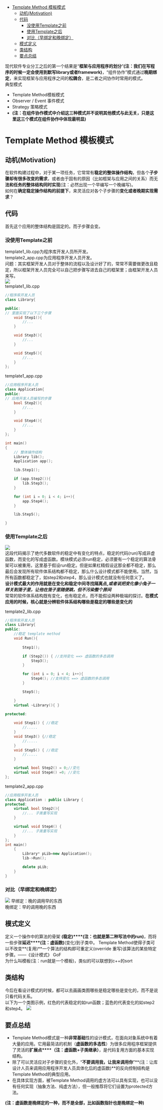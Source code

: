 - [Template Method 模板模式](#Template-Method-%E6%A8%A1%E6%9D%BF%E6%A8%A1%E5%BC%8F)
  - [动机(Motivation)](#%E5%8A%A8%E6%9C%BAMotivation)
  - [代码](#%E4%BB%A3%E7%A0%81)
    - [没使用Template之前](#%E6%B2%A1%E4%BD%BF%E7%94%A8Template%E4%B9%8B%E5%89%8D)
    - [使用Template之后](#%E4%BD%BF%E7%94%A8Template%E4%B9%8B%E5%90%8E)
    - [对比（早绑定和晚绑定）](#%E5%AF%B9%E6%AF%94%E6%97%A9%E7%BB%91%E5%AE%9A%E5%92%8C%E6%99%9A%E7%BB%91%E5%AE%9A)
  - [模式定义](#%E6%A8%A1%E5%BC%8F%E5%AE%9A%E4%B9%89)
  - [类结构](#%E7%B1%BB%E7%BB%93%E6%9E%84)
  - [要点总结](#%E8%A6%81%E7%82%B9%E6%80%BB%E7%BB%93)

现代软件专业分工之后的第一个结果是“**框架与应用程序的划分**”**(注：我们在写程序的时候一定会使用到默写library或者framework)**，“组件协作”模式通过**晚期绑定**，来实现框架与应用程序之间的**松耦合**，是二者之间协作时常用的模式。  
典型模式
- Template Method模板模式
- Observer / Event 事件模式
- Strategy 策略模式
- **(注：在组件协作模式中介绍这三种模式并不说明其他模式与此无关，只是这里这三个模式在组件协作中体现最明显)**
  
# Template Method 模板模式
## 动机(Motivation)
在软件构建过程中，对于某一项任务，它常常有**稳定的整体操作结构**，但各个**子步骤却有很多改变的需求**，或者由于固有的原因（比如框架与应用之间的关系）而无**法和任务的整体结构同时实现**(注：必然出现一个早编写一个晚编写)。  
如何在**确定稳定操作结构的前提下**，来灵活应对各个子步骤的**变化或者晚期实现需求**？  
## 代码
首先这个应用的整体结构是固定的。而子步骤会变。
### 没使用Template之前
template1_lib.cpp为程序库开发人员所开发。  
template2_app.cpp为应用程序开发人员开发。  
问题：其实框架开发人员对于整体的流程以及设计好了的，常常不需要做更改且稳定，所以框架开发人员完全可以自己把步骤写进去自己的框架里；由框架开发人员来写。  
![](../pic/WeChat&#32;Image_20191029220014.png)  
template1_lib.cpp
```c++
//程序库开发人员
class Library{

public:
// 里面实现了以下三个步骤
	void Step1(){
		//...
	}

    void Step3(){
		//...
    }

    void Step5(){
		//...
    }
};
```
template1_app.cpp
```c++
//应用程序开发人员
class Application{
public:
// 应用开发人员编写的步骤
	bool Step2(){
		//...
    }

    void Step4(){
		//...
    }
};

int main()
{
	// 整体操作结构
	Library lib();
	Application app();

	lib.Step1();

	if (app.Step2()){
		lib.Step3();
	}

	for (int i = 0; i < 4; i++){
		app.Step4();
	}

	lib.Step5();

}
```
### 使用Template之后
![](../pic/WeChat&#32;Image_20191029220219.png)  
这段代码揭示了绝代多数软件的稳定中有变化的特点，稳定的代码(run)写成非虚函数，而变化的写成虚函数。模块模式必须run稳定，必须要有一个稳定的算法骨架可以被重用，这里基于假设run稳定。但是如果杠精假设这那全都不稳定，那么最后会发现所有软件体系结构都不稳定，那么什么设计模式都不能使用。当然，当所有函数都稳定了，如step2和step4，那么设计模式也就没有任何意义了。  
**设计模式最大的作用就是在变化和稳定中间寻找隔离点,*或者说把变化像小兔子一样关到笼子里，让他在笼子里随便跳，但不污染整个房间***   
常常的软件体系结构既有变化，也有稳定点，而不能假设两种极端的探讨。**在模式应用的时候，核心就是分辨软件体系结构哪些是稳定的哪些是变化的**

template2_lib.cpp
```c++
//程序库开发人员
class Library{
public:
	//稳定 template method
    void Run(){
        
        Step1();

        if (Step2()) { //支持变化 ==> 虚函数的多态调用
            Step3(); 
        }

        for (int i = 0; i < 4; i++){
            Step4(); //支持变化 ==> 虚函数的多态调用
        }

        Step5();

    }
	virtual ~Library(){ }

protected:
	
	void Step1() { //稳定
        //.....
    }
	void Step3() {//稳定
        //.....
    }
	void Step5() { //稳定
		//.....
	}

	virtual bool Step2() = 0;//变化
    virtual void Step4() =0; //变化
};
```
template2_app.cpp
```c++
//应用程序开发人员
class Application : public Library {
protected:
	virtual bool Step2(){
		//... 子类重写实现
    }

    virtual void Step4() {
		//... 子类重写实现
    }
};
int main()
	{
	    Library* pLib=new Application();
	    lib->Run();

		delete pLib;
	}
}

```

### 对比（早绑定和晚绑定）
![](../pic/WeChat&#32;Image_20191029220344.png)
早绑定：晚的调用早的东西  
晚绑定：早的调用晚的东西
## 模式定义
定义一个操作中的算法的骨架 **(稳定)****(注：也就是第二种写法中的run)**，而将一些步骤**延迟****(注：虚函数)**(变化)到子类中。 Template Method使得子类可以不改变**(复用)**一个算法的结构即可重定义(override 重写)该算法的某些特定步骤。——《设计模式》 GoF   
为什么叫模板(注：run就是一个模板)，类似的可以联想到c++的sort
## 类结构
今后在看设计模式的时候，都可以去画画类图哪些是稳定哪些是变化的，而不是说只看代码关系。  
以下为一个类图示例，红色的代表稳定的如run函数；蓝色的代表变化的如step2和step4。
![](../pic/WeChat&#32;Image_20191030194646.png)  
## 要点总结

- Template Method模式是一种**非常基础**性的设计模式，在面向对象系统中有着大量的应用。它用最简洁的机制（**虚函数的多态性**）为很多应用程序框架提供了灵活的**扩展点****（注：虚函数+子类继承）**，是代码复用方面的基本实现结构。
- 除了可以灵活应对子步骤的变化外，“**不要调用我，让我来调用你**”**(注：让库设计人员来调用应用程序开发人员具体化后的虚函数)**的反向控制结构是Template Method的典型应用。
- 在具体实现方面，被Template Method调用的虚方法可以具有实现，也可以没有任何实现（抽象方法、纯虚方法），但一般推荐将它们设置为protected方法。

**(注：虚函数是晚绑定的一种，而不是全部，比如函数指针也是晚绑定一种)**